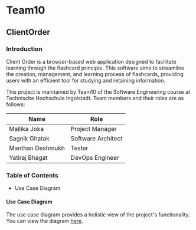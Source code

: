 # Team10

## ClientOrder

### Introduction
Client Order is a browser-based web application designed to facilitate learning through the flashcard principle. This software aims to streamline the creation, management, and learning process of flashcards, providing users with an efficient tool for studying and retaining information.

This project is maintained by Team10 of the Software Engineering course at Technische Hochschule Ingolstadt. Team members and their roles are as follows:

| Name             | Role                |
|------------------|---------------------|
| Mallika Joka     | Project Manager     |
| Sagnik Ghatak    | Software Architect  |
| Manthan Deshmukh | Tester              |
| Yatiraj Bhagat   | DevOps Engineer     |

### Table of Contents
- Use Case Diagram

#### Use Case Diagram
The use case diagram provides a holistic view of the project's functionality. You can view the diagram [here](ClientOrder_UseCaseDiagram.drawio.png).



